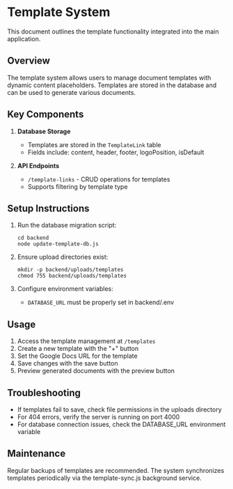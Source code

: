 # Template System

This document outlines the template functionality integrated into the main application.

## Overview

The template system allows users to manage document templates with dynamic content placeholders. Templates are stored in the database and can be used to generate various documents.

## Key Components

1. **Database Storage**
   - Templates are stored in the `TemplateLink` table
   - Fields include: content, header, footer, logoPosition, isDefault

2. **API Endpoints**
   - `/template-links` - CRUD operations for templates
   - Supports filtering by template type

## Setup Instructions

1. Run the database migration script:
   ```
   cd backend
   node update-template-db.js
   ```

2. Ensure upload directories exist:
   ```
   mkdir -p backend/uploads/templates
   chmod 755 backend/uploads/templates
   ```

3. Configure environment variables:
   - `DATABASE_URL` must be properly set in backend/.env

## Usage

1. Access the template management at `/templates`
2. Create a new template with the "+" button
3. Set the Google Docs URL for the template
4. Save changes with the save button
5. Preview generated documents with the preview button

## Troubleshooting

- If templates fail to save, check file permissions in the uploads directory
- For 404 errors, verify the server is running on port 4000
- For database connection issues, check the DATABASE_URL environment variable

## Maintenance

Regular backups of templates are recommended. The system synchronizes templates periodically via the template-sync.js background service. 